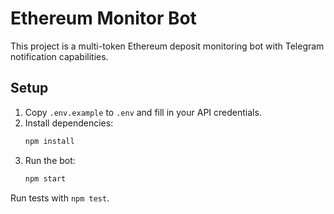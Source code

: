 # Ethereum Monitor Bot

This project is a multi-token Ethereum deposit monitoring bot with Telegram notification capabilities.

## Setup
1. Copy `.env.example` to `.env` and fill in your API credentials.
2. Install dependencies:
   ```bash
   npm install
   ```
3. Run the bot:
   ```bash
   npm start
   ```

Run tests with `npm test`.
